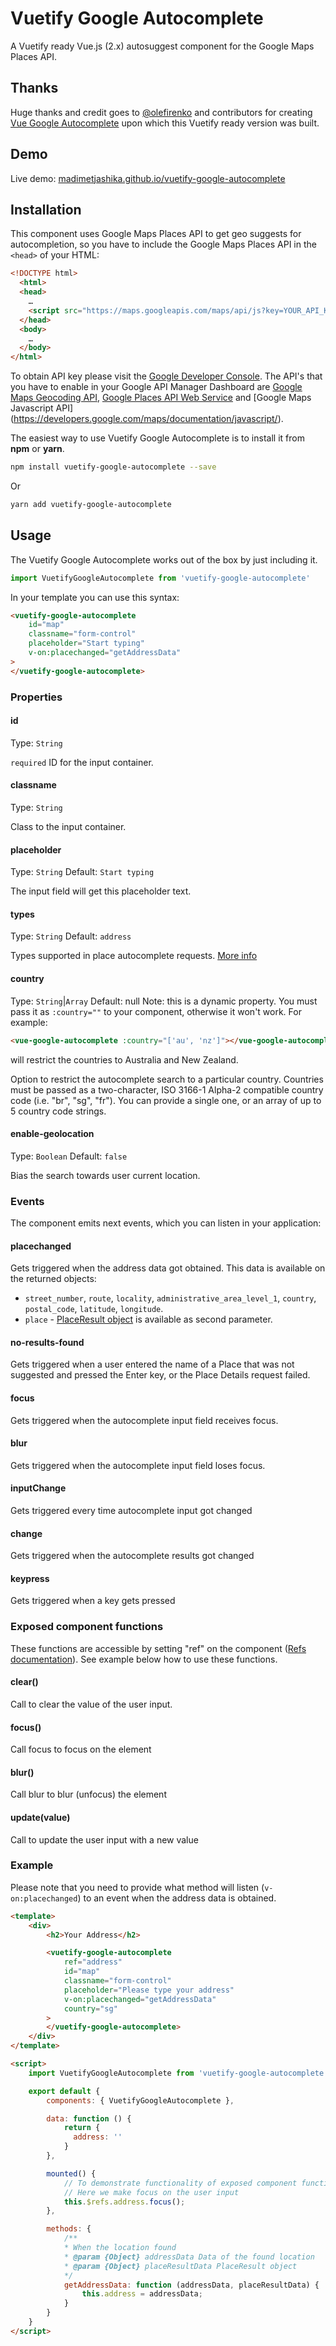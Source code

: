 # Vuetify Google Autocomplete

A Vuetify ready Vue.js (2.x) autosuggest component for the Google Maps Places API.

## Thanks

Huge thanks and credit goes to [@olefirenko](https://github.com/olefirenko) and contributors for creating [Vue Google Autocomplete](https://github.com/olefirenko/vue-google-autocomplete) upon which this Vuetify ready version was built.

## Demo

Live demo: [madimetjashika.github.io/vuetify-google-autocomplete](https://madimetjashika.github.io/vuetify-google-autocomplete/)

## Installation

This component uses Google Maps Places API to get geo suggests for autocompletion, so you have to include the Google Maps Places API in the `<head>` of your HTML:

```html
<!DOCTYPE html>
  <html>
  <head>
    …
    <script src="https://maps.googleapis.com/maps/api/js?key=YOUR_API_KEY_HERE&libraries=places"></script>
  </head>
  <body>
    …
  </body>
</html>
```

To obtain API key please visit the [Google Developer Console](https://console.developers.google.com). The API's that you have to enable in your Google API Manager Dashboard are [Google Maps Geocoding API](https://developers.google.com/maps/documentation/geocoding/start), [Google Places API Web Service](https://developers.google.com/places/web-service/) and [Google Maps Javascript API] (https://developers.google.com/maps/documentation/javascript/).

The easiest way to use Vuetify Google Autocomplete is to install it from **npm** or **yarn**.

```sh
npm install vuetify-google-autocomplete --save
```

Or

```sh
yarn add vuetify-google-autocomplete
```

## Usage

The Vuetify Google Autocomplete works out of the box by just including it.

```js
import VuetifyGoogleAutocomplete from 'vuetify-google-autocomplete'

```

In your template you can use this syntax:

```html
<vuetify-google-autocomplete
    id="map"
    classname="form-control"
    placeholder="Start typing"
    v-on:placechanged="getAddressData"
>
</vuetify-google-autocomplete>
```

### Properties

#### id
Type: `String`

`required` ID for the input container.

#### classname
Type: `String`

Class to the input container.

#### placeholder
Type: `String`
Default: `Start typing`

The input field will get this placeholder text.

#### types
Type: `String`
Default: `address`

Types supported in place autocomplete requests. [More info](https://developers.google.com/places/supported_types#table3)

#### country
Type: `String`|`Array`
Default: null
Note: this is a dynamic property. You must pass it as `:country=""` to your component, otherwise it won't work. For example:
```html
<vue-google-autocomplete :country="['au', 'nz']"></vue-google-autocomplete>
```
will restrict the countries to Australia and New Zealand.

Option to restrict the autocomplete search to a particular country. Countries must be passed as a two-character, ISO 3166-1 Alpha-2 compatible country code (i.e. "br", "sg", "fr"). You can provide a single one, or an array of up to 5 country code strings.

#### enable-geolocation
Type: `Boolean`
Default: `false`

Bias the search towards user current location.

### Events
The component emits next events, which you can listen in your application:

#### placechanged
Gets triggered when the address data got obtained. This data is available on the returned objects:
* `street_number`, `route`, `locality`, `administrative_area_level_1`, `country`, `postal_code`, `latitude`, `longitude`.
* `place` - [PlaceResult object](https://developers.google.com/maps/documentation/javascript/reference#PlaceResult) is available as second parameter.

#### no-results-found
Gets triggered when a user entered the name of a Place that was not suggested and pressed the Enter key, or the Place Details request failed.

#### focus
Gets triggered when the autocomplete input field receives focus.

#### blur
Gets triggered when the autocomplete input field loses focus.

#### inputChange
Gets triggered every time autocomplete input got changed

#### change
Gets triggered when the autocomplete results got changed

#### keypress
Gets triggered when a key gets pressed

### Exposed component functions

These functions are accessible by setting "ref" on the component ([Refs documentation](https://vuejs.org/v2/guide/components.html#Child-Component-Refs)). See example below how to use these functions.

#### clear()

Call to clear the value of the user input.

#### focus()

Call focus to focus on the element

#### blur()

Call blur to blur (unfocus) the element

#### update(value)

Call to update the user input with a new value


### Example

Please note that you need to provide what method will listen (`v-on:placechanged`) to an event when the address data is obtained.

```html
<template>
    <div>
        <h2>Your Address</h2>

        <vuetify-google-autocomplete
            ref="address"
            id="map"
            classname="form-control"
            placeholder="Please type your address"
            v-on:placechanged="getAddressData"
            country="sg"
        >
        </vuetify-google-autocomplete>
    </div>
</template>

<script>
    import VuetifyGoogleAutocomplete from 'vuetify-google-autocomplete'

    export default {
        components: { VuetifyGoogleAutocomplete },

        data: function () {
            return {
              address: ''
            }
        },

        mounted() {
            // To demonstrate functionality of exposed component functions
            // Here we make focus on the user input
            this.$refs.address.focus();
        },

        methods: {
            /**
            * When the location found
            * @param {Object} addressData Data of the found location
            * @param {Object} placeResultData PlaceResult object
            */
            getAddressData: function (addressData, placeResultData) {
                this.address = addressData;
            }
        }
    }
</script>
```
